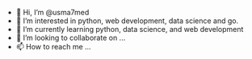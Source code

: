 - 👋 Hi, I’m @usma7med
- 👀 I’m interested in python, web development, data science and go.
- 🌱 I’m currently learning python, data science, and web development
- 💞️ I’m looking to collaborate on ...
- 📫 How to reach me ...

<!---
usma7med/usma7med is a ✨ special ✨ repository because its `README.md` (this file) appears on your GitHub profile.
You can click the Preview link to take a look at your changes.
--->
